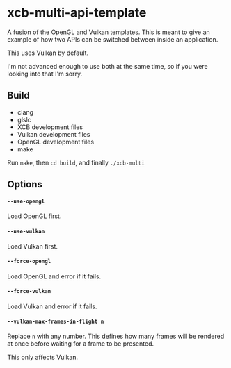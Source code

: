 # xcb-multi-api-template
A fusion of the OpenGL and Vulkan templates. This is meant to give an example of how two APIs can be switched between inside an application. 

This uses Vulkan by default.

I'm not advanced enough to use both at the same time, so if you were looking into that I'm sorry.
## Build
 * clang
 * glslc
 * XCB development files
 * Vulkan development files
 * OpenGL development files
 * make
 
Run `make`, then `cd build`, and finally `./xcb-multi`
## Options
#### `--use-opengl`
Load OpenGL first.

#### `--use-vulkan`
Load Vulkan first.

#### `--force-opengl`
Load OpenGL and error if it fails.

#### `--force-vulkan`
Load Vulkan and error if it fails.

#### `--vulkan-max-frames-in-flight n`
Replace `n` with any number. This defines how many frames will be rendered at once before waiting for a frame to be presented.

This only affects Vulkan.
